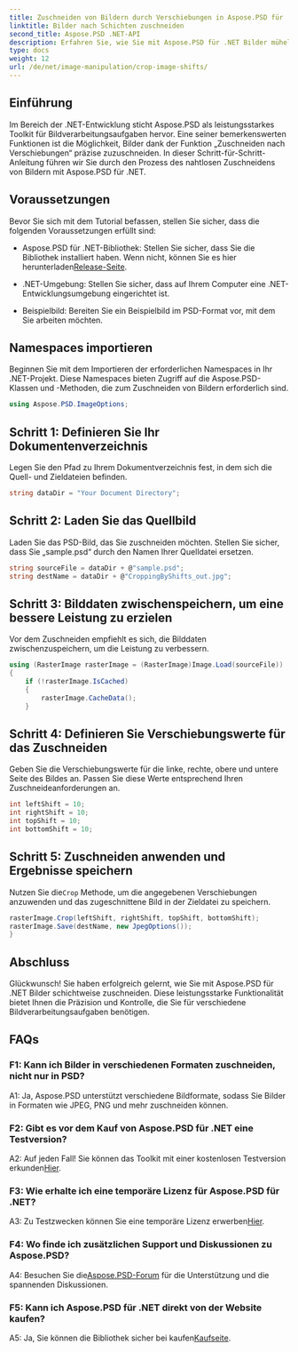 ```yaml
---
title: Zuschneiden von Bildern durch Verschiebungen in Aspose.PSD für .NET
linktitle: Bilder nach Schichten zuschneiden
second_title: Aspose.PSD .NET-API
description: Erfahren Sie, wie Sie mit Aspose.PSD für .NET Bilder mühelos zuschneiden. Befolgen Sie unsere Schritt-für-Schritt-Anleitung für präzise Bildanpassungen.
type: docs
weight: 12
url: /de/net/image-manipulation/crop-image-shifts/
---
```

## Einführung

Im Bereich der .NET-Entwicklung sticht Aspose.PSD als leistungsstarkes Toolkit für Bildverarbeitungsaufgaben hervor. Eine seiner bemerkenswerten Funktionen ist die Möglichkeit, Bilder dank der Funktion „Zuschneiden nach Verschiebungen“ präzise zuzuschneiden. In dieser Schritt-für-Schritt-Anleitung führen wir Sie durch den Prozess des nahtlosen Zuschneidens von Bildern mit Aspose.PSD für .NET.

## Voraussetzungen

Bevor Sie sich mit dem Tutorial befassen, stellen Sie sicher, dass die folgenden Voraussetzungen erfüllt sind:

-  Aspose.PSD für .NET-Bibliothek: Stellen Sie sicher, dass Sie die Bibliothek installiert haben. Wenn nicht, können Sie es hier herunterladen[Release-Seite](https://releases.aspose.com/psd/net/).

- .NET-Umgebung: Stellen Sie sicher, dass auf Ihrem Computer eine .NET-Entwicklungsumgebung eingerichtet ist.

- Beispielbild: Bereiten Sie ein Beispielbild im PSD-Format vor, mit dem Sie arbeiten möchten.

## Namespaces importieren

Beginnen Sie mit dem Importieren der erforderlichen Namespaces in Ihr .NET-Projekt. Diese Namespaces bieten Zugriff auf die Aspose.PSD-Klassen und -Methoden, die zum Zuschneiden von Bildern erforderlich sind.

```csharp
using Aspose.PSD.ImageOptions;
```

## Schritt 1: Definieren Sie Ihr Dokumentenverzeichnis

Legen Sie den Pfad zu Ihrem Dokumentverzeichnis fest, in dem sich die Quell- und Zieldateien befinden.

```csharp
string dataDir = "Your Document Directory";
```

## Schritt 2: Laden Sie das Quellbild

Laden Sie das PSD-Bild, das Sie zuschneiden möchten. Stellen Sie sicher, dass Sie „sample.psd“ durch den Namen Ihrer Quelldatei ersetzen.

```csharp
string sourceFile = dataDir + @"sample.psd";
string destName = dataDir + @"CroppingByShifts_out.jpg";
```

## Schritt 3: Bilddaten zwischenspeichern, um eine bessere Leistung zu erzielen

Vor dem Zuschneiden empfiehlt es sich, die Bilddaten zwischenzuspeichern, um die Leistung zu verbessern.

```csharp
using (RasterImage rasterImage = (RasterImage)Image.Load(sourceFile))
{
    if (!rasterImage.IsCached)
    {
        rasterImage.CacheData();
    }
```

## Schritt 4: Definieren Sie Verschiebungswerte für das Zuschneiden

Geben Sie die Verschiebungswerte für die linke, rechte, obere und untere Seite des Bildes an. Passen Sie diese Werte entsprechend Ihren Zuschneideanforderungen an.

```csharp
int leftShift = 10;
int rightShift = 10;
int topShift = 10;
int bottomShift = 10;
```

## Schritt 5: Zuschneiden anwenden und Ergebnisse speichern

 Nutzen Sie die`Crop` Methode, um die angegebenen Verschiebungen anzuwenden und das zugeschnittene Bild in der Zieldatei zu speichern.

```csharp
rasterImage.Crop(leftShift, rightShift, topShift, bottomShift);
rasterImage.Save(destName, new JpegOptions());
}
```

## Abschluss

Glückwunsch! Sie haben erfolgreich gelernt, wie Sie mit Aspose.PSD für .NET Bilder schichtweise zuschneiden. Diese leistungsstarke Funktionalität bietet Ihnen die Präzision und Kontrolle, die Sie für verschiedene Bildverarbeitungsaufgaben benötigen.

## FAQs

### F1: Kann ich Bilder in verschiedenen Formaten zuschneiden, nicht nur in PSD?

A1: Ja, Aspose.PSD unterstützt verschiedene Bildformate, sodass Sie Bilder in Formaten wie JPEG, PNG und mehr zuschneiden können.

### F2: Gibt es vor dem Kauf von Aspose.PSD für .NET eine Testversion?

 A2: Auf jeden Fall! Sie können das Toolkit mit einer kostenlosen Testversion erkunden[Hier](https://releases.aspose.com/).

### F3: Wie erhalte ich eine temporäre Lizenz für Aspose.PSD für .NET?

 A3: Zu Testzwecken können Sie eine temporäre Lizenz erwerben[Hier](https://purchase.aspose.com/temporary-license/).

### F4: Wo finde ich zusätzlichen Support und Diskussionen zu Aspose.PSD?

 A4: Besuchen Sie die[Aspose.PSD-Forum](https://forum.aspose.com/c/psd/34) für die Unterstützung und die spannenden Diskussionen.

### F5: Kann ich Aspose.PSD für .NET direkt von der Website kaufen?

 A5: Ja, Sie können die Bibliothek sicher bei kaufen[Kaufseite](https://purchase.aspose.com/buy).
